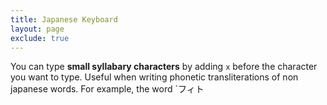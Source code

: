 ```yaml
---
title: Japanese Keyboard
layout: page
exclude: true
---
```


You can type **small syllabary characters** by adding `x` before the character you want to type. Useful when writing phonetic transliterations of non japanese words. For example, the word `フィト
<!--stackedit_data:
eyJoaXN0b3J5IjpbNDYwMzczOTM5XX0=
-->